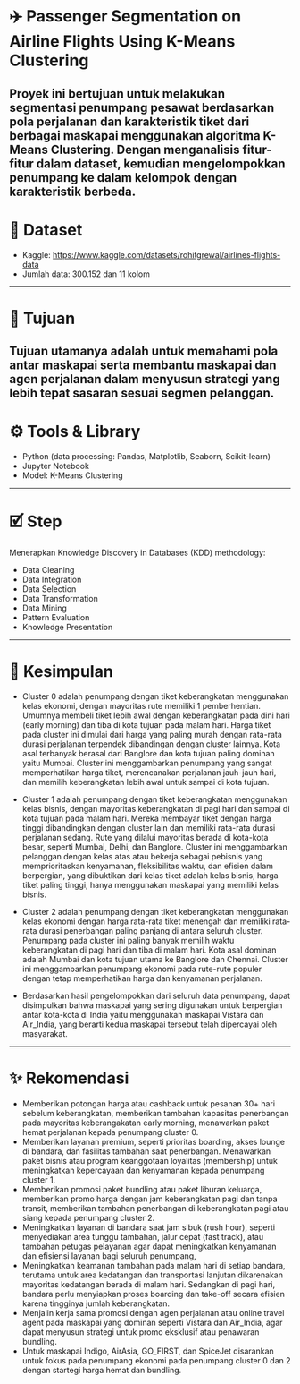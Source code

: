 # ✈️ Passenger Segmentation on Airline Flights Using K-Means Clustering
Proyek ini bertujuan untuk melakukan segmentasi penumpang pesawat berdasarkan pola perjalanan dan karakteristik tiket dari berbagai maskapai menggunakan algoritma K-Means Clustering. Dengan menganalisis fitur-fitur dalam dataset, kemudian mengelompokkan penumpang ke dalam kelompok dengan karakteristik berbeda.
---
# 📁 Dataset
- Kaggle: https://www.kaggle.com/datasets/rohitgrewal/airlines-flights-data
- Jumlah data: 300.152 dan 11 kolom
---
# 🔎 Tujuan
Tujuan utamanya adalah untuk memahami pola antar maskapai serta membantu maskapai dan agen perjalanan dalam menyusun strategi yang lebih tepat sasaran sesuai segmen pelanggan.
---
# ⚙️ Tools & Library
- Python (data processing: Pandas, Matplotlib, Seaborn, Scikit-learn)
- Jupyter Notebook
- Model: K-Means Clustering
---
# 🗹 Step
Menerapkan Knowledge Discovery in Databases (KDD) methodology:
- Data Cleaning
- Data Integration
- Data Selection
- Data Transformation
- Data Mining
- Pattern Evaluation
- Knowledge Presentation
---
# 📌 Kesimpulan
- Cluster 0 adalah penumpang dengan tiket keberangkatan menggunakan kelas ekonomi, dengan mayoritas rute memiliki 1 pemberhentian. Umumnya membeli tiket lebih awal dengan keberangkatan pada dini hari (early morning) dan tiba di kota tujuan pada malam hari. Harga tiket pada cluster ini dimulai dari harga yang paling murah dengan rata-rata durasi perjalanan terpendek dibandingan dengan cluster lainnya. Kota asal terbanyak berasal dari Banglore dan kota tujuan paling dominan yaitu Mumbai. Cluster ini menggambarkan penumpang yang sangat memperhatikan harga tiket, merencanakan perjalanan jauh-jauh hari, dan memilih keberangkatan lebih awal untuk sampai di kota tujuan.
  
- Cluster 1  adalah penumpang dengan tiket keberangkatan menggunakan kelas bisnis, dengan mayoritas keberangkatan di pagi hari dan sampai di kota tujuan pada malam hari. Mereka membayar tiket dengan harga tinggi dibandingkan dengan cluster lain dan memiliki rata-rata durasi perjalanan sedang. Rute yang dilalui mayoritas berada di kota-kota besar, seperti Mumbai, Delhi, dan Banglore. Cluster ini menggambarkan pelanggan dengan kelas atas atau bekerja sebagai pebisnis yang memprioritaskan kenyamanan, fleksibilitas waktu, dan efisien dalam berpergian, yang dibuktikan dari kelas tiket adalah kelas bisnis, harga tiket paling tinggi, hanya menggunakan maskapai yang memiliki kelas bisnis.
  
- Cluster 2 adalah penumpang dengan tiket keberangkatan menggunakan kelas ekonomi dengan harga rata-rata tiket menengah dan memiliki rata-rata durasi penerbangan paling panjang di antara seluruh cluster. Penumpang pada cluster ini paling banyak memilih waktu keberangkatan di pagi hari dan tiba di malam hari. Kota asal dominan adalah Mumbai dan kota tujuan utama ke Banglore dan Chennai. Cluster ini menggambarkan penumpang ekonomi pada rute-rute populer dengan tetap memperhatikan harga dan kenyamanan perjalanan.

- Berdasarkan hasil pengelompokkan dari seluruh data penumpang, dapat disimpulkan bahwa maskapai yang sering digunakan untuk berpergian antar kota-kota di India yaitu menggunakan maskapai Vistara dan Air_India, yang berarti kedua maskapai tersebut telah dipercayai oleh masyarakat.
---
# ✨ Rekomendasi
- Memberikan potongan harga atau cashback untuk pesanan 30+ hari sebelum keberangkatan, memberikan tambahan kapasitas penerbangan pada mayoritas keberangakatan early morning, menawarkan paket hemat perjalanan kepada penumpang cluster 0.
- Memberikan layanan premium, seperti prioritas boarding, akses lounge di bandara, dan fasilitas tambahan saat penerbangan. Menawarkan paket bisnis atau program keanggotaan loyalitas (membership) untuk meningkatkan kepercayaan dan kenyamanan kepada penumpang cluster 1.
- Memberikan promosi paket bundling atau paket liburan keluarga, memberikan promo harga dengan jam keberangkatan pagi dan tanpa transit, memberikan tambahan penerbangan di keberangkatan pagi atau siang kepada penumpang cluster 2.
- Meningkatkan layanan di bandara saat jam sibuk (rush hour), seperti menyediakan area tunggu tambahan, jalur cepat (fast track), atau tambahan petugas pelayanan  agar dapat meningkatkan kenyamanan dan efisiensi layanan bagi seluruh penumpang,
- Meningkatkan keamanan tambahan pada malam hari di setiap bandara, terutama untuk area kedatangan dan transportasi lanjutan dikarenakan mayoritas kedatangan berada di malam hari. Sedangkan di pagi hari, bandara perlu menyiapkan proses boarding dan take-off secara efisien karena tingginya jumlah keberangkatan.
- Menjalin kerja sama promosi dengan agen perjalanan atau online travel agent pada maskapai yang dominan seperti Vistara dan Air_India, agar dapat menyusun strategi untuk promo eksklusif atau penawaran bundling.
- Untuk maskapai Indigo, AirAsia, GO_FIRST, dan SpiceJet disarankan untuk fokus pada penumpang ekonomi pada penumpang cluster 0 dan 2 dengan startegi harga hemat dan bundling.


